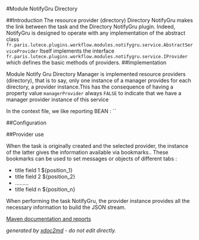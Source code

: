 
#Module NotifyGru Directory

##Introduction
The resource provider (directory) Directory NotifyGru makes the link between the task and the Directory NotifyGru plugin. Indeed, NotifyGru is designed to operate with any implementation of the abstract class `fr.paris.lutece.plugins.workflow.modules.notifygru.service.AbstractServiceProvider` Itself implements the interface `fr.paris.lutece.plugins.workflow.modules.notifygru.service.IProvider` which defines the basic methods of providers.
##Implementation

Module Notify Gru Directory Manager is implemented resource providers (directory), that is to say, only one instance of a manager provides for each directory, a provider instance.This has the consequence of having a property value `managerProvider` always `FALSE` to indicate that we have a manager provider instance of this service

In the context file, we like reporting BEAN : `` 

##Configuration



##Provider use

When the task is originally created and the selected provider, the instance of the latter gives the information available via bookmarks.. These bookmarks can be used to set messages or objects of different tabs :

 
* title field 1 ${position_1}
* title field 2 ${position_2}
* .........
* title field n ${position_n}

When performing the task NotifyGru, the provider instance provides all the necessary information to build the JSON stream.


[Maven documentation and reports](http://dev.lutece.paris.fr/plugins/module-notifygru-directory/)



 *generated by [xdoc2md](https://github.com/lutece-platform/tools-maven-xdoc2md-plugin) - do not edit directly.*
